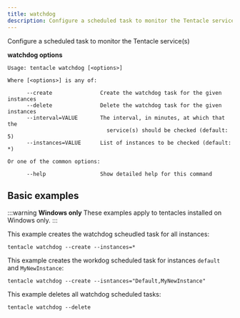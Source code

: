 ```yaml
---
title: watchdog
description: Configure a scheduled task to monitor the Tentacle service(s)
---
```


Configure a scheduled task to monitor the Tentacle service(s)

**watchdog options**

```text
Usage: tentacle watchdog [<options>]

Where [<options>] is any of:

      --create               Create the watchdog task for the given instances
      --delete               Delete the watchdog task for the given instances
      --interval=VALUE       The interval, in minutes, at which that the
                               service(s) should be checked (default: 5)
      --instances=VALUE      List of instances to be checked (default: *)

Or one of the common options:

      --help                 Show detailed help for this command
```

## Basic examples 

:::warning
**Windows only**
These examples apply to tentacles installed on Windows only.
:::

This example creates the watchdog scheudled task for all instances:

```
tentacle watchdog --create --instances=*
```

This example creates the workdog scheduled task for instances `default` and `MyNewInstance`:

```
tentacle watchdog --create --isntances="Default,MyNewInstance"
```

This example deletes all watchdog scheduled tasks:

```
tentacle watchdog --delete
```
